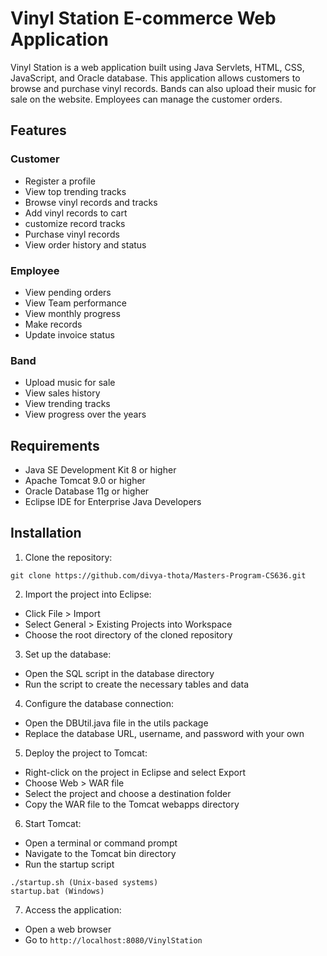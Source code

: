 # Vinyl Station E-commerce Web Application

Vinyl Station is a web application built using Java Servlets, HTML, CSS, JavaScript, and Oracle database. This application allows customers to browse and purchase vinyl records. Bands can also upload their music for sale on the website. Employees can manage the customer orders.

## Features

### Customer

- Register a profile
- View top trending tracks
- Browse vinyl records and tracks
- Add vinyl records to cart
- customize record tracks
- Purchase vinyl records
- View order history and status

### Employee

- View pending orders
- View Team performance
- View monthly progress
- Make records
- Update invoice status

### Band

- Upload music for sale
- View sales history
- View trending tracks
- View progress over the years


## Requirements

- Java SE Development Kit 8 or higher
- Apache Tomcat 9.0 or higher
- Oracle Database 11g or higher
- Eclipse IDE for Enterprise Java Developers

## Installation

1. Clone the repository:

```
git clone https://github.com/divya-thota/Masters-Program-CS636.git
```

2. Import the project into Eclipse:

- Click File > Import
- Select General > Existing Projects into Workspace
- Choose the root directory of the cloned repository

3. Set up the database:

- Open the SQL script in the database directory
- Run the script to create the necessary tables and data

4. Configure the database connection:

- Open the DBUtil.java file in the utils package
- Replace the database URL, username, and password with your own

5. Deploy the project to Tomcat:

- Right-click on the project in Eclipse and select Export
- Choose Web > WAR file
- Select the project and choose a destination folder
- Copy the WAR file to the Tomcat webapps directory

6. Start Tomcat:

- Open a terminal or command prompt
- Navigate to the Tomcat bin directory
- Run the startup script

```
./startup.sh (Unix-based systems)
startup.bat (Windows)
```

7. Access the application:

- Open a web browser
- Go to `http://localhost:8080/VinylStation`
